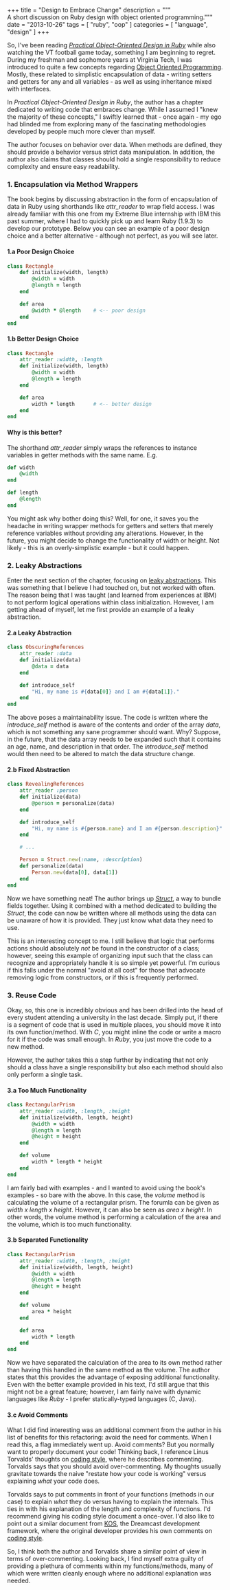 +++
title = "Design to Embrace Change"
description = """\
A short discussion on Ruby design with object oriented programming."""
date = "2013-10-26"
tags = [ "ruby", "oop" ]
categories = [ "language", "design" ]
+++

So, I've been reading *[Practical Object-Oriented Design in Ruby][book]*
while also watching the VT football game today, something I am beginning to 
regret. During my freshman and sophomore years at Virginia Tech, I was 
introduced to quite a few concepts regarding [Object Oriented Programming][oop]. 
Mostly, these related to simplistic encapsulation of data - writing setters 
and getters for any and all variables - as well as using inheritance mixed 
with interfaces.

In *Practical Object-Oriented Design in Ruby*, the author has a chapter
dedicated to writing code that embraces change. While I assumed I "knew the
majority of these concepts," I swiftly learned that - once again - my ego had
blinded me from exploring many of the fascinating methodologies developed by
people much more clever than myself.

The author focuses on behavior over data. When methods are defined, they
should provide a behavior versus strict data manipulation. In addition, the
author also claims that classes should hold a single responsibility to reduce
complexity and ensure easy readability.

### 1. Encapsulation via Method Wrappers ###

The book begins by discussing abstraction in the form of encapsulation of data
in Ruby using shorthands like *attr_reader* to wrap field access. I was
already familiar with this one from my Extreme Blue internship with IBM this
past summer, where I had to quickly pick up and learn Ruby (1.9.3) to develop
our prototype. Below you can see an example of a poor design choice and a
better alternative - although not perfect, as you will see later.

#### 1.a Poor Design Choice ####

```ruby
class Rectangle
    def initialize(width, length)
        @width = width
        @length = length
    end

    def area
        @width * @length    # <-- poor design
    end
end
```

#### 1.b Better Design Choice ####

```ruby
class Rectangle
    attr_reader :width, :length
    def initialize(width, length)
        @width = width
        @length = length
    end

    def area
        width * length      # <-- better design
    end
end
```

#### Why is this better? ####

The shorthand *attr_reader* simply wraps the references to instance variables
in getter methods with the same name. E.g.

```ruby
def width
    @width
end

def length
    @length
end
```

You might ask why bother doing this? Well, for one, it saves you the headache
in writing wrapper methods for getters and setters that merely reference
variables without providing any alterations. However, in the future, you might
decide to change the functionality of width or height. Not likely - this is
an overly-simplistic example - but it could happen.

### 2. Leaky Abstractions ###

Enter the next section of the chapter, focusing on [leaky abstractions][la]. 
This was something that I believe I had touched on, but not worked with often.
The reason being that I was taught (and learned from experiences at IBM) to not
perform logical operations within class initialization. However, I am getting
ahead of myself, let me first provide an example of a leaky abstraction.

#### 2.a Leaky Abstraction ####

```ruby
class ObscuringReferences
    attr_reader :data
    def initialize(data)
        @data = data
    end

    def introduce_self
        "Hi, my name is #{data[0]} and I am #{data[1]}."
    end
end
```

The above poses a maintainability issue. The code is written where the 
*introduce_self* method is aware of the contents and order of the array *data*,
which is not something any sane programmer should want. Why? Suppose, in the
future, that the data array needs to be expanded such that it contains an
age, name, and description in that order. The *introduce_self* method would 
then need to be altered to match the data structure change.

#### 2.b Fixed Abstraction ####

```ruby
class RevealingReferences
    attr_reader :person
    def initialize(data)
        @person = personalize(data)
    end

    def introduce_self
        "Hi, my name is #{person.name} and I am #{person.description}"
    end

    # ...

    Person = Struct.new(:name, :description)
    def personalize(data)
        Person.new(data[0], data[1])
    end
end
```

Now we have something neat! The author brings up *[Struct][struct]*, a way to 
bundle fields together. Using it combined with a method dedicated to 
building the *Struct*, the code can now be written where all methods using the
data can be unaware of how it is provided. They just know what data they need
to use.

This is an interesting concept to me. I still believe that logic that performs
actions should absolutely *not* be found in the constructor of a class;
however, seeing this example of organizing input such that the class can
recognize and appropriately handle it is so simple yet powerful. I'm curious
if this falls under the normal "avoid at all cost" for those that advocate
removing logic from constructors, or if this is frequently performed.

### 3. Reuse Code ###

Okay, so, this one is incredibly obvious and has been drilled into the head of
every student attending a university in the last decade. Simply put, if there
is a segment of code that is used in multiple places, you should move it into
its own function/method. With *C*, you might inline the code or write a macro
for it if the code was small enough. In *Ruby*, you just move the code to a
new method.

However, the author takes this a step further by indicating that not only
should a class have a single responsibility but also each method should also
only perform a single task.

#### 3.a Too Much Functionality ####

```ruby
class RectangularPrism
    attr_reader :width, :length, :height
    def initialize(width, length, height)
        @width = width
        @length = length
        @height = height
    end

    def volume
        width * length * height
    end
end
```

I am fairly bad with examples - and I wanted to avoid using the book's
examples - so bare with the above. In this case, the *volume* method is
calculating the volume of a rectangular prism. The forumla can be given as
*width x length x height*. However, it can also be seen as *area x height*.
In other words, the volume method is performing a calculation of the area
and the volume, which is too much functionality.

#### 3.b Separated Functionality ####

```ruby
class RectangularPrism
    attr_reader :width, :length, :height
    def initialize(width, length, height)
        @width = width
        @length = length
        @height = height
    end

    def volume
        area * height
    end

    def area
        width * length
    end
end
```


Now we have separated the calculation of the area to its own method rather
than having this handled in the same method as the volume. The author states
that this provides the advantage of exposing additional functionality. Even
with the better example provided in his text, I'd still argue that this might
not be a great feature; however, I am fairly naive with dynamic languages like
*Ruby* - I prefer statically-typed languages (C, Java).

#### 3.c Avoid Comments ####

What I did find interesting was an additional comment from the author in his
list of benefits for this refactoring: avoid the need for comments. When I
read this, a flag immediately went up. Avoid comments? But you normally want
to properly document your code! Thinking back, I reference Linus Torvalds'
thoughts on [coding style][lcs], where he describes commenting. Torvalds says
that you should avoid over-commenting. My thoughts usually gravitate towards
the naive "restate how your code is working" versus explaining *what* your
code does.

Torvalds says to put comments in front of your functions (methods in our case)
to explain *what* they do versus having to explain the internals. This ties in
with his explanation of the length and complexity of functions. I'd recommend
giving his coding style document a once-over. I'd also like to point out a
similar document from [KOS][kos], the Dreamcast development framework, where
the original developer provides his own comments on [coding style][dcs].

So, I think both the author and Torvalds share a similar point of view in
terms of over-commenting. Looking back, I find myself extra guilty of
providing a plethura of comments within my functions/methods, many of which
were written cleanly enough where no additional explanation was needed.

[book]: <http://www.amazon.com/Practical-Object-Oriented-Design-Ruby-Addison-Wesley-ebook/dp/B0096BYG7C>
[oop]: <http://en.wikipedia.org/wiki/Object-oriented_programming>
[la]: <http://en.wikipedia.org/wiki/Leaky_abstraction>
[struct]: <http://www.ruby-doc.org/core-2.0.0/Struct.html>
[lcs]: </docs/linus_coding_style.txt>
[kos]: <http://gamedev.allusion.net/softprj/kos/>
[dcs]: </docs/dreamcast_coding_style.txt>

